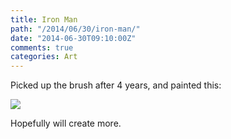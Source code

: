 ```yaml
---
title: Iron Man
path: "/2014/06/30/iron-man/"
date: "2014-06-30T09:10:00Z"
comments: true
categories: Art
---
```


Picked up the brush after 4 years, and painted this: <span class="more"></span>

![](/imgs/iron-man.jpg)

Hopefully will create more.
